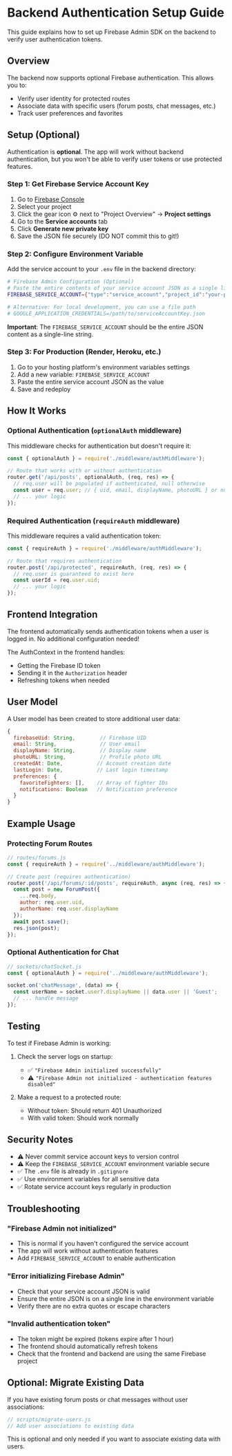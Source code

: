 # Backend Authentication Setup Guide

This guide explains how to set up Firebase Admin SDK on the backend to verify user authentication tokens.

## Overview

The backend now supports optional Firebase authentication. This allows you to:
- Verify user identity for protected routes
- Associate data with specific users (forum posts, chat messages, etc.)
- Track user preferences and favorites

## Setup (Optional)

Authentication is **optional**. The app will work without backend authentication, but you won't be able to verify user tokens or use protected features.

### Step 1: Get Firebase Service Account Key

1. Go to [Firebase Console](https://console.firebase.google.com/)
2. Select your project
3. Click the gear icon ⚙️ next to "Project Overview" → **Project settings**
4. Go to the **Service accounts** tab
5. Click **Generate new private key**
6. Save the JSON file securely (DO NOT commit this to git!)

### Step 2: Configure Environment Variable

Add the service account to your `.env` file in the backend directory:

```bash
# Firebase Admin Configuration (Optional)
# Paste the entire contents of your service account JSON as a single line
FIREBASE_SERVICE_ACCOUNT={"type":"service_account","project_id":"your-project",...}

# Alternative: For local development, you can use a file path
# GOOGLE_APPLICATION_CREDENTIALS=/path/to/serviceAccountKey.json
```

**Important**: The `FIREBASE_SERVICE_ACCOUNT` should be the entire JSON content as a single-line string.

### Step 3: For Production (Render, Heroku, etc.)

1. Go to your hosting platform's environment variables settings
2. Add a new variable: `FIREBASE_SERVICE_ACCOUNT`
3. Paste the entire service account JSON as the value
4. Save and redeploy

## How It Works

### Optional Authentication (`optionalAuth` middleware)

This middleware checks for authentication but doesn't require it:

```javascript
const { optionalAuth } = require('./middleware/authMiddleware');

// Route that works with or without authentication
router.get('/api/posts', optionalAuth, (req, res) => {
  // req.user will be populated if authenticated, null otherwise
  const user = req.user; // { uid, email, displayName, photoURL } or null
  // ... your logic
});
```

### Required Authentication (`requireAuth` middleware)

This middleware requires a valid authentication token:

```javascript
const { requireAuth } = require('./middleware/authMiddleware');

// Route that requires authentication
router.post('/api/protected', requireAuth, (req, res) => {
  // req.user is guaranteed to exist here
  const userId = req.user.uid;
  // ... your logic
});
```

## Frontend Integration

The frontend automatically sends authentication tokens when a user is logged in. No additional configuration needed!

The AuthContext in the frontend handles:
- Getting the Firebase ID token
- Sending it in the `Authorization` header
- Refreshing tokens when needed

## User Model

A User model has been created to store additional user data:

```javascript
{
  firebaseUid: String,        // Firebase UID
  email: String,              // User email
  displayName: String,        // Display name
  photoURL: String,           // Profile photo URL
  createdAt: Date,           // Account creation date
  lastLogin: Date,           // Last login timestamp
  preferences: {
    favoriteFighters: [],    // Array of fighter IDs
    notifications: Boolean   // Notification preference
  }
}
```

## Example Usage

### Protecting Forum Routes

```javascript
// routes/forums.js
const { requireAuth } = require('../middleware/authMiddleware');

// Create post (requires authentication)
router.post('/api/forums/:id/posts', requireAuth, async (req, res) => {
  const post = new ForumPost({
    ...req.body,
    author: req.user.uid,
    authorName: req.user.displayName
  });
  await post.save();
  res.json(post);
});
```

### Optional Authentication for Chat

```javascript
// sockets/chatSocket.js
const { optionalAuth } = require('../middleware/authMiddleware');

socket.on('chatMessage', (data) => {
  const userName = socket.user?.displayName || data.user || 'Guest';
  // ... handle message
});
```

## Testing

To test if Firebase Admin is working:

1. Check the server logs on startup:
   - ✅ `"Firebase Admin initialized successfully"`
   - ⚠️ `"Firebase Admin not initialized - authentication features disabled"`

2. Make a request to a protected route:
   - Without token: Should return 401 Unauthorized
   - With valid token: Should work normally

## Security Notes

- ⚠️ Never commit service account keys to version control
- ⚠️ Keep the `FIREBASE_SERVICE_ACCOUNT` environment variable secure
- ✅ The `.env` file is already in `.gitignore`
- ✅ Use environment variables for all sensitive data
- ✅ Rotate service account keys regularly in production

## Troubleshooting

### "Firebase Admin not initialized"
- This is normal if you haven't configured the service account
- The app will work without authentication features
- Add `FIREBASE_SERVICE_ACCOUNT` to enable authentication

### "Error initializing Firebase Admin"
- Check that your service account JSON is valid
- Ensure the entire JSON is on a single line in the environment variable
- Verify there are no extra quotes or escape characters

### "Invalid authentication token"
- The token might be expired (tokens expire after 1 hour)
- The frontend should automatically refresh tokens
- Check that the frontend and backend are using the same Firebase project

## Optional: Migrate Existing Data

If you have existing forum posts or chat messages without user associations:

```javascript
// scripts/migrate-users.js
// Add user associations to existing data
```

This is optional and only needed if you want to associate existing data with users.


